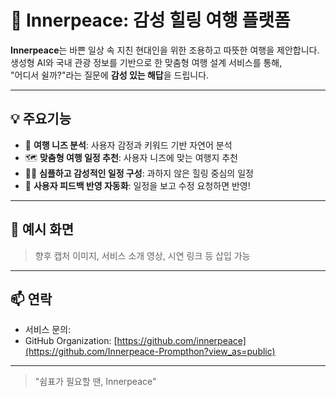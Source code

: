 # 🌿 Innerpeace: 감성 힐링 여행 플랫폼

**Innerpeace**는 바쁜 일상 속 지친 현대인을 위한 조용하고 따뜻한 여행을 제안합니다.  
생성형 AI와 국내 관광 정보를 기반으로 한 맞춤형 여행 설계 서비스를 통해,  
"어디서 쉴까?"라는 질문에 **감성 있는 해답**을 드립니다.

---

## 💡 주요기능

- 🧭 **여행 니즈 분석**: 사용자 감정과 키워드 기반 자연어 분석
- 🗺️ **맞춤형 여행 일정 추천**: 사용자 니즈에 맞는 여행지 추천
- 🧘‍♀️ **심플하고 감성적인 일정 구성**: 과하지 않은 힐링 중심의 일정
- 🔁 **사용자 피드백 반영 자동화**: 일정을 보고 수정 요청하면 반영!

---

## 🚀 예시 화면

> 향후 캡처 이미지, 서비스 소개 영상, 시연 링크 등 삽입 가능

---

## 📫 연락

- 서비스 문의:
- GitHub Organization: [https://github.com/innerpeace](https://github.com/Innerpeace-Prompthon?view_as=public)

---

> "쉼표가 필요할 땐, Innerpeace"
